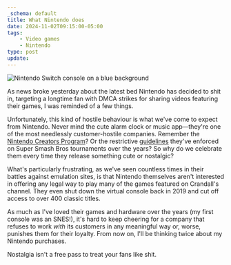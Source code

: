 ```yaml
---
_schema: default
title: What Nintendo does
date: 2024-11-02T09:15:00-05:00
tags:
    - Video games
    - Nintendo
type: post
update:
---
```


![Nintendo Switch console on a blue background](/uploads/nintendo-switch.jpg)

As news broke yesterday about the latest bed Nintendo has decided to shit in, targeting a longtime fan with DMCA strikes for sharing videos featuring their games, I was reminded of a few things.

Unfortunately, this kind of hostile behaviour is what we've come to expect from Nintendo. Never mind the cute alarm clock or music app—they're one of the most needlessly customer-hostile companies. Remember the <a href="https://kotaku.com/nintendos-youtube-plan-is-already-being-panned-by-youtu-1682527904" target="_blank" rel="noopener">Nintendo Creators Program</a>? Or the restrictive <a href="https://www.ign.com/articles/nintendo-shocks-competitive-fans-with-strict-new-community-tournament-guidelines" target="_blank" rel="noopener">guidelines</a> they've enforced on Super Smash Bros tournaments over the years? So why do we celebrate them every time they release something cute or nostalgic?

What's particularly frustrating, as we've seen countless times in their battles against emulation sites, is that Nintendo themselves aren't interested in offering any legal way to play many of the games featured on Crandall's channel. They even shut down the virtual console back in 2019 and cut off access to over 400 classic titles.

As much as I've loved their games and hardware over the years (my first console was an SNES!), it's hard to keep cheering for a company that refuses to work *with* its customers in any meaningful way or, worse, punishes them for their loyalty. From now on, I'll be thinking twice about my Nintendo purchases.

Nostalgia isn't a free pass to treat your fans like shit.
